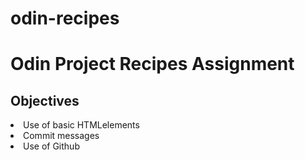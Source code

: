 # odin-recipes 
<h1>Odin Project Recipes Assignment</h1>
<h2>Objectives</h2  
								 
<ol>  
<li>Use of basic HTMLelements</li> 
<li>Commit messages</li> 
<li>Use of Github</li>

</ol>
